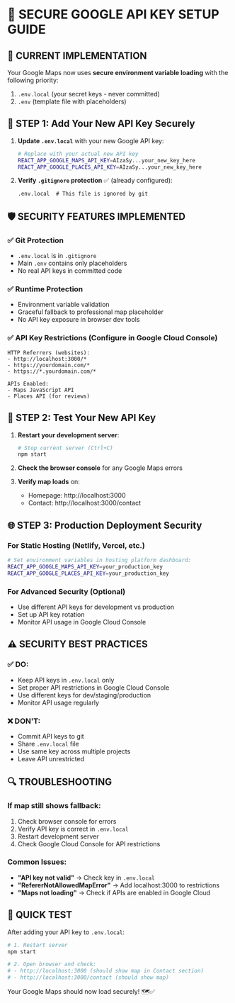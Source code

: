 # 🔐 SECURE GOOGLE API KEY SETUP GUIDE

## 🎯 **CURRENT IMPLEMENTATION**

Your Google Maps now uses **secure environment variable loading** with the following priority:
1. `.env.local` (your secret keys - never committed)
2. `.env` (template file with placeholders)

## 🔑 **STEP 1: Add Your New API Key Securely**

1. **Update `.env.local`** with your new Google API key:
   ```bash
   # Replace with your actual new API key
   REACT_APP_GOOGLE_MAPS_API_KEY=AIzaSy...your_new_key_here
   REACT_APP_GOOGLE_PLACES_API_KEY=AIzaSy...your_new_key_here
   ```

2. **Verify `.gitignore` protection** ✅ (already configured):
   ```gitignore
   .env.local  # This file is ignored by git
   ```

## 🛡️ **SECURITY FEATURES IMPLEMENTED**

### ✅ **Git Protection**
- `.env.local` is in `.gitignore` 
- Main `.env` contains only placeholders
- No real API keys in committed code

### ✅ **Runtime Protection**
- Environment variable validation
- Graceful fallback to professional map placeholder
- No API key exposure in browser dev tools

### ✅ **API Key Restrictions (Configure in Google Cloud Console)**
```
HTTP Referrers (websites):
- http://localhost:3000/*
- https://yourdomain.com/*
- https://*.yourdomain.com/*

APIs Enabled:
- Maps JavaScript API
- Places API (for reviews)
```

## 🚀 **STEP 2: Test Your New API Key**

1. **Restart your development server**:
   ```bash
   # Stop current server (Ctrl+C)
   npm start
   ```

2. **Check the browser console** for any Google Maps errors

3. **Verify map loads** on:
   - Homepage: http://localhost:3000
   - Contact: http://localhost:3000/contact

## 🌐 **STEP 3: Production Deployment Security**

### **For Static Hosting (Netlify, Vercel, etc.)**
```bash
# Set environment variables in hosting platform dashboard:
REACT_APP_GOOGLE_MAPS_API_KEY=your_production_key
REACT_APP_GOOGLE_PLACES_API_KEY=your_production_key
```

### **For Advanced Security (Optional)**
- Use different API keys for development vs production
- Set up API key rotation
- Monitor API usage in Google Cloud Console

## ⚠️ **SECURITY BEST PRACTICES**

### ✅ **DO:**
- Keep API keys in `.env.local` only
- Set proper API restrictions in Google Cloud Console
- Use different keys for dev/staging/production
- Monitor API usage regularly

### ❌ **DON'T:**
- Commit API keys to git
- Share `.env.local` file
- Use same key across multiple projects
- Leave API unrestricted

## 🔍 **TROUBLESHOOTING**

### **If map still shows fallback:**
1. Check browser console for errors
2. Verify API key is correct in `.env.local`
3. Restart development server
4. Check Google Cloud Console for API restrictions

### **Common Issues:**
- **"API key not valid"** → Check key in `.env.local`
- **"RefererNotAllowedMapError"** → Add localhost:3000 to restrictions
- **"Maps not loading"** → Check if APIs are enabled in Google Cloud

## 📱 **QUICK TEST**

After adding your API key to `.env.local`:

```bash
# 1. Restart server
npm start

# 2. Open browser and check:
# - http://localhost:3000 (should show map in Contact section)
# - http://localhost:3000/contact (should show map)
```

Your Google Maps should now load securely! 🗺️✅
